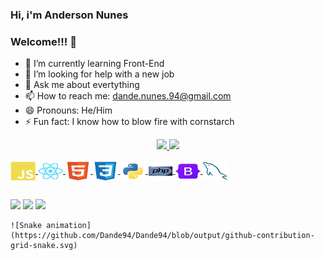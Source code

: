 ### Hi, i'm Anderson Nunes
### Welcome!!! 👋


- 🌱 I’m currently learning Front-End
- 🤔 I’m looking for help with a new job
- 💬 Ask me about evertything
- 📫 How to reach me: dande.nunes.94@gmail.com
- 😄 Pronouns: He/Him
- ⚡ Fun fact: I know how to blow fire with cornstarch


<!--
**Dande94/Dande94** is a ✨ _special_ ✨ repository because its `README.md` (this file) appears on your GitHub profile.

Here are some ideas to get you started:

- 🔭 I’m currently working on ...
- 🌱 I’m currently learning ...
- 👯 I’m looking to collaborate on ...
- 🤔 I’m looking for help with ...
- 💬 Ask me about ...
- 📫 How to reach me: ...
- 😄 Pronouns: ...
- ⚡ Fun fact: ...
-->

<div align="center">
    <a href="https://github.com/Dande94">
        <img height="180em"
            src="https://github-readme-stats.vercel.app/api?username=Dande94&show_icons=true&theme=vue-dark&include_all_commits=true&count_private=true" />
        <img height="180em"
            src="https://github-readme-stats.vercel.app/api/top-langs/?username=Dande94&layout=compact&langs_count=7&theme=vue-dark" />
</div>
<div style="display: inline_block"><br>
    <img align="center" alt="Dande-Js" height="30" width="40"
        src="https://raw.githubusercontent.com/devicons/devicon/master/icons/javascript/javascript-plain.svg">
    <img align="center" alt="Dande-React" height="30" width="40"
        src="https://raw.githubusercontent.com/devicons/devicon/master/icons/react/react-original.svg">
    <img align="center" alt="Dande-HTML" height="30" width="40"
        src="https://raw.githubusercontent.com/devicons/devicon/master/icons/html5/html5-original.svg">
    <img align="center" alt="Dande-CSS" height="30" width="40"
        src="https://raw.githubusercontent.com/devicons/devicon/master/icons/css3/css3-original.svg">
    <img align="center" alt="Dande-Python" height="30" width="40"
        src="https://raw.githubusercontent.com/devicons/devicon/master/icons/python/python-original.svg">
    <img align="center" alt="Dande-PHP" height="30" width="40"
        src="https://raw.githubusercontent.com/devicons/devicon/master/icons/php/php-original.svg">
    <img align="center" alt="Dande-BS" height="30" width="40"
        src="https://raw.githubusercontent.com/devicons/devicon/master/icons/bootstrap/bootstrap-original.svg">
    <img align="center" alt="Dande-BD" height="30" width="40"
        src="https://raw.githubusercontent.com/devicons/devicon/master/icons/mysql/mysql-original.svg">
</div>

##

<div>
    <a href="https://www.instagram.com/dande_nunes/" target="_blank"><img
            src="https://img.shields.io/badge/-Instagram-%23E4405F?style=for-the-badge&logo=instagram&logoColor=white"
            target="_blank"></a>
    <a href="mailto:dande.nunes.94@gmail.com"><img
            src="https://img.shields.io/badge/-Gmail-%23333?style=for-the-badge&logo=gmail&logoColor=white"
            target="_blank"></a>
    <a href="https://www.linkedin.com/in/anderson-nunes-000541225/" target="_blank"><img
            src="https://img.shields.io/badge/-LinkedIn-%230077B5?style=for-the-badge&logo=linkedin&logoColor=white"
            target="_blank"></a>

    ![Snake animation](https://github.com/Dande94/Dande94/blob/output/github-contribution-grid-snake.svg)

</div>
